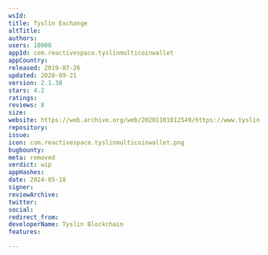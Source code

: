 ```yaml
---
wsId: 
title: Tyslin Exchange
altTitle: 
authors: 
users: 10000
appId: com.reactivespace.tyslinmulticoinwallet
appCountry: 
released: 2019-07-26
updated: 2020-09-21
version: 2.1.38
stars: 4.2
ratings: 
reviews: 8
size: 
website: https://web.archive.org/web/20201101012549/https://www.tyslin.com/
repository: 
issue: 
icon: com.reactivespace.tyslinmulticoinwallet.png
bugbounty: 
meta: removed
verdict: wip
appHashes: 
date: 2024-05-18
signer: 
reviewArchive: 
twitter: 
social: 
redirect_from: 
developerName: Tyslin Blockchain
features: 

---
```


